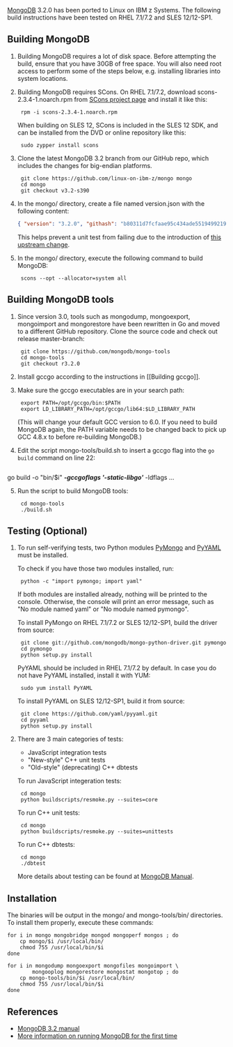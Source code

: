 [MongoDB](http://mongodb.org/) 3.2.0 has been ported to Linux on IBM z Systems. The following build instructions have been tested on RHEL 7.1/7.2 and SLES 12/12-SP1.

## Building MongoDB

1. Building MongoDB requires a lot of disk space. Before attempting the build, ensure that you have 30GB of free space. You will also need root access to perform some of the steps below, e.g. installing libraries into system locations.

2. Building MongoDB requires SCons. On RHEL 7.1/7.2, download scons-2.3.4-1.noarch.rpm from [SCons project page](http://prdownloads.sourceforge.net/scons/scons-2.3.4-1.noarch.rpm) and install it like this:

        rpm -i scons-2.3.4-1.noarch.rpm

   When building on SLES 12, SCons is included in the SLES 12 SDK, and can be installed from the DVD or online repository like this:

        sudo zypper install scons

3. Clone the latest MongoDB 3.2 branch from our GitHub repo, which includes the changes for big-endian platforms.

        git clone https://github.com/linux-on-ibm-z/mongo mongo
        cd mongo
        git checkout v3.2-s390

4. In the mongo/ directory, create a file named version.json with the following content:

   ```json
   { "version": "3.2.0", "githash": "b80311d7fcfaae95c434ade551949921925234e6" }
   ```

   This helps prevent a unit test from failing due to the introduction of [this upstream change](https://github.com/linux-on-ibm-z/mongo/commit/457246ef9b013b30cafa4bb45125dc2e4193d6c2).

5. In the mongo/ directory, execute the following command to build MongoDB:

        scons --opt --allocator=system all

## Building MongoDB tools

1. Since version 3.0, tools such as mongodump, mongoexport, mongoimport and mongorestore have been rewritten in Go and moved to a different GitHub repository. Clone the source code and check out release master-branch:

        git clone https://github.com/mongodb/mongo-tools
        cd mongo-tools
        git checkout r3.2.0

2. Install gccgo according to the instructions in [[Building gccgo]].

3. Make sure the gccgo executables are in your search path:

        export PATH=/opt/gccgo/bin:$PATH
        export LD_LIBRARY_PATH=/opt/gccgo/lib64:$LD_LIBRARY_PATH

   (This will change your default GCC version to 6.0. If you need to build MongoDB again, the PATH variable needs to be changed back to pick up GCC 4.8.x to before re-building MongoDB.)

4. Edit the script mongo-tools/build.sh to insert a gccgo flag into the `go build` command on line 22:

    <pre>
go build -o "bin/$i" <b><i>-gccgoflags '-static-libgo'</i></b> -ldflags ...
</pre>

5. Run the script to build MongoDB tools:

        cd mongo-tools
        ./build.sh

## Testing (Optional)

1. To run self-verifying tests, two Python modules [PyMongo](http://api.mongodb.org/python/current/) and [PyYAML](http://pyyaml.org/wiki/PyYAML) must be installed.

   To check if you have those two modules installed, run:

        python -c "import pymongo; import yaml"

   If both modules are installed already, nothing will be printed to the console. Otherwise, the console will print an error message, such as "No module named yaml" or "No module named pymongo".

   To install PyMongo on RHEL 7.1/7.2 or SLES 12/12-SP1, build the driver from source:

        git clone git://github.com/mongodb/mongo-python-driver.git pymongo
        cd pymongo
        python setup.py install

   PyYAML should be included in RHEL 7.1/7.2 by default. In case you do not have PyYAML installed, install it with YUM:

        sudo yum install PyYAML

   To install PyYAML on SLES 12/12-SP1, build it from source:

        git clone https://github.com/yaml/pyyaml.git
        cd pyyaml
        python setup.py install

2. There are 3 main categories of tests:

   * JavaScript integration tests
   * "New-style" C++ unit tests
   * "Old-style" (deprecating) C++ dbtests

   To run JavaScript integeration tests:

        cd mongo
        python buildscripts/resmoke.py --suites=core

   To run C++ unit tests:

        cd mongo
        python buildscripts/resmoke.py --suites=unittests

   To run C++ dbtests:

        cd mongo
        ./dbtest

   More details about testing can be found at [MongoDB Manual](https://docs.mongodb.org/manual/contributors/tutorial/test-the-mongodb-server/).

## Installation

The binaries will be output in the mongo/ and mongo-tools/bin/ directories. To install them properly, execute these commands:

    for i in mongo mongobridge mongod mongoperf mongos ; do
        cp mongo/$i /usr/local/bin/
        chmod 755 /usr/local/bin/$i
    done

    for i in mongodump mongoexport mongofiles mongoimport \
            mongooplog mongorestore mongostat mongotop ; do
        cp mongo-tools/bin/$i /usr/local/bin/
        chmod 755 /usr/local/bin/$i
    done

## References

- [MongoDB 3.2 manual](http://docs.mongodb.org/manual/)
- [More information on running MongoDB for the first time](http://docs.mongodb.org/manual/tutorial/install-mongodb-on-linux/#run-mongodb)
